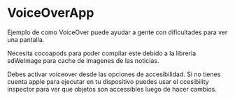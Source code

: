 # VoiceOverApp
Ejemplo de como VoiceOver puede ayudar a gente con dificultades para ver una pantalla.

Necesita cocoapods para poder compilar este debido a la libreria sdWeImage para cache de imagenes de las noticias.

Debes activar voiceover desde las opciones de accesibilidad. Si no tienes cuenta apple para ejecutar en tu dispositivo puedes usar el ccesibility inspector para ver que objetos son accessibles luego de hacer cambios.
